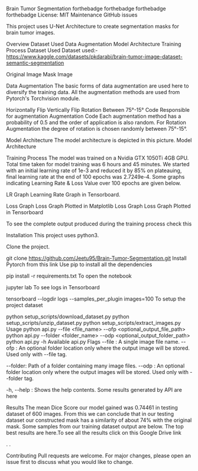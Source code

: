 Brain Tumor Segmentation
forthebadge forthebadge forthebadge forthebadge
License: MIT Maintenance GitHub issues



This project uses U-Net Architecture to create segmentation masks for brain tumor images.

Overview
Dataset Used
Data Augmentation
Model Architecture
Training Process
Dataset Used
Dataset used:- https://www.kaggle.com/datasets/pkdarabi/brain-tumor-image-dataset-semantic-segmentation

Original Image	Mask Image
	
Data Augmentation
The basic forms of data augmentation are used here to diversify the training data. All the augmentation methods are used from Pytorch's Torchvision module.

Horizontally Flip
Vertically Flip
Rotation Between 75°-15°
Code Responsible for augmentation
Augmentation Code
Each augmentation method has a probability of 0.5 and the order of application is also random. For Rotation Augmentation the degree of rotation is chosen randomly between 75°-15°.

Model Architecture
The model architecture is depicted in this picture. Model Architecture

Training Process
The model was trained on a Nvidia GTX 1050Ti 4GB GPU. Total time taken for model training was 6 hours and 45 minutes. We started with an initial learning rate of 1e-3 and reduced it by 85% on plateauing, final learning rate at the end of 100 epochs was 2.7249e-4.
Some graphs indicating Learning Rate & Loss Value over 100 epochs are given below.

LR Graph Learning Rate Graph in Tensorboard.

Loss Graph Loss Graph Plotted in Matplotlib
Loss Graph Loss Graph Plotted in Tensorboard


To see the complete output produced during the training process check this

Installation
This project uses python3.

Clone the project.

git clone https://github.com/Jeetu95/Brain-Tumor-Segmentation.git
Install Pytorch from this link
Use pip to install all the dependencies

pip install -r requirements.txt
To open the notebook

jupyter lab
To see logs in Tensorboard

tensorboard --logdir logs --samples_per_plugin images=100
To setup the project dataset

python setup_scripts/download_dataset.py
python setup_scripts/unzip_dataset.py
python setup_scripts/extract_images.py
Usage
python api.py --file <file_name> --ofp <optional_output_file_path>
python api.py --folder <folder_name> --odp <optional_output_folder_path>
python api.py -h
Available api.py Flags
--file  : A single image file name.
--ofp   : An optional folder location only where the output image will be stored. Used only with --file tag.

--folder: Path of a folder containing many image files.
--odp   : An optional folder location only where the output images will be stored. Used only with --folder tag.

-h, --help : Shows the help contents.
Some results generated by API are here

Results
The mean Dice Score our model gained was 0.74461 in testing dataset of 600 images.
From this we can conclude that in our testing dataset our constructed mask has a similarity of about 74% with the original mask.
Some samples from our training dataset output are below. The top best results are here.To see all the results click on this Google Drive link

.	.
	
	
	
	
	
	
	
	
	
	
Contributing
Pull requests are welcome. For major changes, please open an issue first to discuss what you would like to change.
